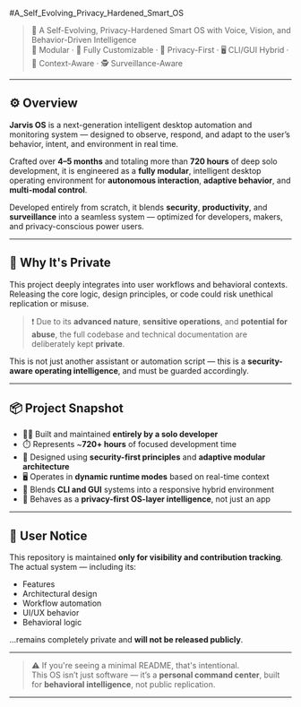 #A_Self_Evolving_Privacy_Hardened_Smart_OS


> 🧠 A Self-Evolving, Privacy-Hardened Smart OS with Voice, Vision, and Behavior-Driven Intelligence  
> 🎯 Modular · 🧩 Fully Customizable · 🔐 Privacy-First · 🖥️ CLI/GUI Hybrid · 🧠 Context-Aware · 🕵️ Surveillance-Aware

---

## ⚙️ Overview

**Jarvis OS** is a next-generation intelligent desktop automation and monitoring system — designed to observe, respond, and adapt to the user’s behavior, intent, and environment in real time.

Crafted over **4–5 months** and totaling more than **720 hours** of deep solo development, it is engineered as a **fully modular**, intelligent desktop operating environment for **autonomous interaction**, **adaptive behavior**, and **multi-modal control**.

Developed entirely from scratch, it blends **security**, **productivity**, and **surveillance** into a seamless system — optimized for developers, makers, and privacy-conscious power users.

---

## 🔐 Why It's Private

This project deeply integrates into user workflows and behavioral contexts. Releasing the core logic, design principles, or code could risk unethical replication or misuse.

> ❗ Due to its **advanced nature**, **sensitive operations**, and **potential for abuse**, the full codebase and technical documentation are deliberately kept **private**.

This is not just another assistant or automation script — this is a **security-aware operating intelligence**, and must be guarded accordingly.

---

## 📦 Project Snapshot

- 🧑‍💻 Built and maintained **entirely by a solo developer**
- ⏱️ Represents ~**720+ hours** of focused development time
- 🧩 Designed using **security-first principles** and **adaptive modular architecture**
- 🖥️ Operates in **dynamic runtime modes** based on real-time context
- 🧠 Blends **CLI and GUI** systems into a responsive hybrid environment
- 🧭 Behaves as a **privacy-first OS-layer intelligence**, not just an app

---

## 👤 User Notice

This repository is maintained **only for visibility and contribution tracking**.  
The actual system — including its:

- Features  
- Architectural design  
- Workflow automation  
- UI/UX behavior  
- Behavioral logic  

...remains completely private and **will not be released publicly**.

---

> ⚠️ If you're seeing a minimal README, that's intentional.  
> This OS isn’t just software — it’s a **personal command center**, built for **behavioral intelligence**, not public replication.

---
